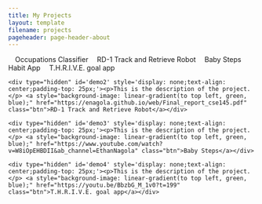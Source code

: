 ```yaml
---
title: My Projects
layout: template
filename: projects
pageheader: page-header-about
--- 
```


<ul class="nav_ul" style="margin-left: 0; padding-left: 0;display: inline;">
  <li class="nav_li" style="display: inline;padding-left:1em;width: 25%;"><a class="nav_a" onclick="toggleNav('1')" id='1'>Occupations Classifier</a></li>
  <li class="nav_li" style="display: inline;padding-left:1em;width: 25%;"><a class="nav_a" onclick="toggleNav('2')" id='2'>RD-1 Track and Retrieve Robot</a></li>
  <li class="nav_li" style="display: inline;padding-left:1em;width: 25%;"><a class="nav_a" onclick="toggleNav('3')" id='3'>Baby Steps Habit App</a></li>
  <li class="nav_li" style="display: inline;padding-left:1em;width: 25%;"><a class="nav_a" onclick="toggleNav('4')" id='4'>T.H.R.I.V.E. goal app</a></li>
</ul>


<body>
    <div type="hidden" id='demo' style='display: none;text-align: center;padding-top: 25px;'><p>This is the description of the project.</p> <a style="background-image: linear-gradient(to top left, green, blue);" href="https://enagola.github.io/web/CSE203B.pdf" type="application/pdf" class="btn">Occupations Classifier</a></div>
    
    <div type="hidden" id='demo2' style='display: none;text-align: center;padding-top: 25px;'><p>This is the description of the project.</p> <a style="background-image: linear-gradient(to top left, green, blue);" href="https://enagola.github.io/web/Final_report_cse145.pdf" class="btn">RD-1 Track and Retrieve Robot</a></div>

    <div type="hidden" id='demo3' style='display: none;text-align: center;padding-top: 25px;'><p>This is the description of the project.</p> <a style="background-image: linear-gradient(to top left, green, blue);" href="https://www.youtube.com/watch?v=W8iOpEHBDII&ab_channel=EthanNagola" class="btn">Baby Steps</a></div>

    <div type="hidden" id='demo4' style='display: none;text-align: center;padding-top: 25px;'><p>This is the description of the project.</p> <a style="background-image: linear-gradient(to top left, green, blue);" href="https://youtu.be/BbzbG_M_1v0?t=199" class="btn">T.H.R.I.V.E. goal app</a></div>
</body>

